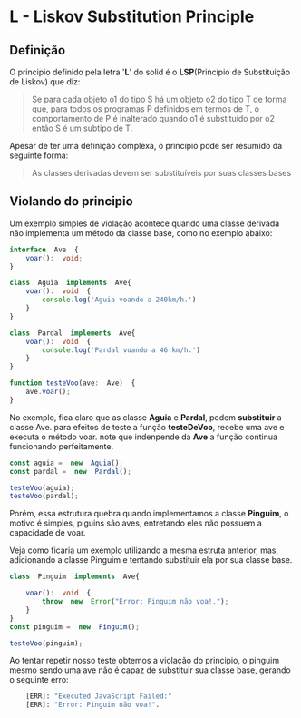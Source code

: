 # L - Liskov Substitution Principle

<h2>Definição</h2>
                                                                                                                                                          
O principio definido pela letra '**L**' do solid é o **LSP**(Princípio de Substituição de Liskov) que diz:

> Se para cada objeto o1 do tipo S há um objeto o2 do tipo T de forma que, para todos os programas P definidos em termos de T, o comportamento de P é inalterado quando o1 é substituído por o2 então S é um subtipo de T.
> 
Apesar de ter uma definição complexa, o principio pode ser resumido da seguinte forma:
> As classes derivadas devem ser substituíveis por suas classes bases
> 
<h2>Violando do principio</h2>
Um exemplo simples de violação acontece quando uma classe derivada não implementa um método da classe base, como no exemplo abaixo:

```typescript
interface  Ave  {
	voar():  void;
}

class  Aguia  implements  Ave{
	voar():  void  {
		console.log('Aguia voando a 240km/h.')
	}
}

class  Pardal  implements  Ave{
	voar():  void  {
		console.log('Pardal voando a 46 km/h.')
	}
}

function testeVoo(ave:  Ave)  {
	ave.voar();
}
```

No exemplo, fica claro que as classe **Aguia** e **Pardal**, podem **substituir** a classe Ave. para efeitos de teste a função **testeDeVoo**,  recebe uma ave e executa o método voar. note que indenpende da **Ave** a função continua funcionando perfeitamente.
```typescript
const aguia =  new  Aguia();
const pardal =  new  Pardal();

testeVoo(aguia);
testeVoo(pardal);
```


Porém, essa estrutura quebra quando implementamos a classe **Pinguim**, o motivo é simples, piguins são aves, entretando eles não possuem a capacidade de voar.

Veja como ficaria um exemplo utilizando a mesma estruta anterior, mas, adicionando a classe Pinguim e tentando substituir ela por sua classe base.
```typescript
class  Pinguim  implements  Ave{

	voar():  void  {
		throw  new  Error("Error: Pinguim não voa!.");
	}
}
const pinguim =  new  Pinguim();

testeVoo(pinguim);
```

Ao tentar repetir nosso teste obtemos a violação do principio, o pinguim mesmo sendo uma ave não é capaz de substituir sua classe base, gerando o seguinte erro:
```bash
	[ERR]: "Executed JavaScript Failed:"
	[ERR]: "Error: Pinguim não voa!".
```
